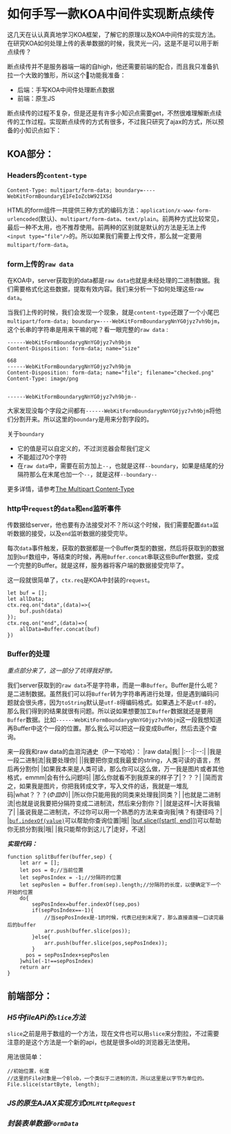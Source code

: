 # 如何手写一款KOA中间件实现断点续传

这几天在认认真真地学习KOA框架，了解它的原理以及KOA中间件的实现方法。在研究KOA如何处理上传的表单数据的时候，我灵光一闪，这是不是可以用于断点续传？

断点续传并不是服务器端一端的自high，他还需要前端的配合，而且我只准备扒拉一个大致的雏形，所以这个功能我准备：
* 后端：手写KOA中间件处理断点数据
* 前端：原生JS

断点续传的过程不复杂，但是还是有许多小知识点需要get，不然很难理解断点续传的工作过程。实现断点续传的方式有很多，不过我只研究了ajax的方式，所以预备的小知识点如下：

## KOA部分：

### **Headers的`content-type`**

```
Content-Type: multipart/form-data; boundary=----WebKitFormBoundaryE1FeIoZcbW92IXSd
```

HTML的form组件一共提供三种方式的编码方法：`application/x-www-form-urlencoded`(默认)、`multipart/form-data`、`text/plain`。前两种方式比较常见，最后一种不太用，也不推荐使用。前两种的区别就是默认的方法是无法上传`<input type="file"/>`的。所以如果我们需要上传文件，那么就一定要用`multipart/form-data`。

### **form上传的`raw data`**

在KOA中，server获取到的data都是`raw data`也就是未经处理的二进制数据。我们需要格式化这些数据，提取有效内容。我们来分析一下如何处理这些`raw data`。

当我们上传的时候，我们会发现一个现象，就是`content-type`还跟了一个小尾巴`multipart/form-data; boundary=----WebKitFormBoundarygNnYG0jyz7vh9bjm`，这个长串的字符串是用来干嘛的呢？看一眼完整的`raw data`  :

```
------WebKitFormBoundarygNnYG0jyz7vh9bjm
Content-Disposition: form-data; name="size"

668
------WebKitFormBoundarygNnYG0jyz7vh9bjm
Content-Disposition: form-data; name="file"; filename="checked.png"
Content-Type: image/png


------WebKitFormBoundarygNnYG0jyz7vh9bjm--
```

大家发现没每个字段之间都有`------WebKitFormBoundarygNnYG0jyz7vh9bjm`将他们分割开来。所以这里的`boundary`是用来分割字段的。

关于`boundary`
* 它的值是可以自定义的，不过浏览器会帮我们定义
* 不能超过70个字符
* 在`raw data`中，需要在前方加上`--`，也就是这样`--boundary`，如果是结尾的分隔符那么在末尾也加一个`--`，就是这样`--boundary--`

更多详情，请参考[The Multipart Content-Type](https://www.w3.org/Protocols/rfc1341/7_2_Multipart.html)

### **http中`request`的`data`和`end`监听事件**

传数据给server，他也要有办法接受对不？所以这个时候，我们需要配置`data`监听数据的接受，以及`end`监听数据的接受完毕。

每次`data`事件触发，获取的数据都是一个Buffer类型的数据，然后将获取到的数据加到`buf`数组中，等结束的时候，再用`Buffer.concat`串联这些Buffer数据，变成一个完整的Buffer。就是这样，服务器将客户端的数据接受完毕了。

这一段就很简单了，`ctx.req`是KOA中封装的`request`。
```
let buf = [];
let allData;
ctx.req.on("data",(data)=>{
    buf.push(data)
});
ctx.req.on("end",(data)=>{
    allData=Buffer.concat(buf)
})
```

### **Buffer的处理**

*重点部分来了，这一部分了坑得我好惨。*

我们server获取到的`raw data`不是字符串，而是一串`Buffer`。Buffer是什么呢？是二进制数据。虽然我们可以将`Buffer`转为字符串再进行处理，但是遇到编码问题就会很头疼，因为`toString`默认是`utf-8`得编码格式。如果遇上不是`utf-8`的，那么我们得到的结果就很有问题。所以说如果想要加工`Buffer`数据就还是要用`Buffer`数据。比如`------WebKitFormBoundarygNnYG0jyz7vh9bjm`这一段我想知道再Buffer中这个一段的位置。那么我么可以把这一段变成Buffer，然后去逐个查询。

来一段我和raw data的血泪沟通史（P一下哈哈）：
|raw data|我|
|:--:|:--:|
|我是一段二进制流|我要处理你|
||我要把你变成我最爱的string，人类可读的语言，然后再分割你|
|如果我本来是人类可读，那么你可以这么做，万一我是图片或者其他格式，emmm|会有什么问题吗|
|那么你就看不到我原来的样子了|？？？|
|简而言之，如果我是图片，你把我转成文字，写入文件的话，我就是一堆乱码|what？？？(*Φ皿Φ*)|
|所以你只能用我的同类来处理我|同类？|
|也就是二进制流|也就是说我要把分隔符变成二进制流，然后来分割你？|
|就是这样~|大哥我输了|
|虽说我是二进制流，不过你可以用一个熟悉的方法来查询我|咦？有捷径吗？|
|[`buf.indexOf(value)`](http://nodejs.cn/api/buffer.html#buffer_buf_indexof_value_byteoffset_encoding)可以帮助你查询位置|哦|
|[buf.slice([start[, end]])](http://nodejs.cn/api/buffer.html#buffer_buf_slice_start_end)可以帮助你无损分割我|哦|
|我只能帮你到这儿了|走好，不送|


***实现代码：***

```
function splitBuffer(buffer,sep) {
    let arr = [];
    let pos = 0;//当前位置
    let sepPosIndex = -1;//分隔符的位置
    let sepPoslen = Buffer.from(sep).length;//分隔符的长度，以便确定下一个开始的位置
    do{
        sepPosIndex=buffer.indexOf(sep,pos)   
        if(sepPosIndex==-1){
            //当sepPosIndex是-1的时候，代表已经到末尾了，那么直接直接一口读完最后的buffer
            arr.push(buffer.slice(pos));
        }else{
            arr.push(buffer.slice(pos,sepPosIndex));
        }
      pos = sepPosIndex+sepPoslen
    }while(-1!==sepPosIndex)
    return arr
}
```

## 前端部分：
### ***H5中fileAPi的`slice`方法***

`slice`之前是用于数组的一个方法，现在文件也可以用`slice`来分割拉，不过需要注意的是这个方法是一个新的api，也就是很多old的浏览器无法使用。

用法很简单：

```
//初始位置，长度
//这里的File对象是一个Blob，一个类似于二进制的流，所以这里是以字节为单位的。
File.slice(startByte, length);
```



### ***JS的原生AJAX实现方式`XMLHttpRequest`***
### ***封装表单数据`FormData`***